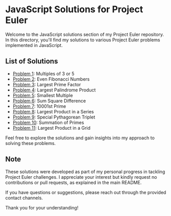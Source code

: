 # JavaScript Solutions for Project Euler

Welcome to the JavaScript solutions section of my Project Euler repository. In this directory, you'll find my solutions to various Project Euler problems implemented in JavaScript.

## List of Solutions

- [Problem 1](https://github.com/ThatsLiamS/ProjectEuler/blob/main/JavaScript/1.js): Multiples of 3 or 5
- [Problem 2](https://github.com/ThatsLiamS/ProjectEuler/blob/main/JavaScript/2.js): Even Fibonacci Numbers
- [Problem 3](https://github.com/ThatsLiamS/ProjectEuler/blob/main/JavaScript/3.js): Largest Prime Factor
- [Problem 4](https://github.com/ThatsLiamS/ProjectEuler/blob/main/JavaScript/4.js): Largest Palindrome Product
- [Problem 5](https://github.com/ThatsLiamS/ProjectEuler/blob/main/JavaScript/5.js): Smallest Multiple
- [Problem 6](https://github.com/ThatsLiamS/ProjectEuler/blob/main/JavaScript/6.js): Sum Square Difference
- [Problem 7](https://github.com/ThatsLiamS/ProjectEuler/blob/main/JavaScript/7.js): 10001st Prime
- [Problem 8](https://github.com/ThatsLiamS/ProjectEuler/blob/main/JavaScript/8.js): Largest Product in a Series
- [Problem 9](https://github.com/ThatsLiamS/ProjectEuler/blob/main/JavaScript/9.js): Special Pythagorean Triplet
- [Problem 10](https://github.com/ThatsLiamS/ProjectEuler/blob/main/JavaScript/10.js): Summation of Primes
- [Problem 11](https://github.com/ThatsLiamS/ProjectEuler/blob/main/JavaScript/11.js): Largest Product in a Grid
<!-- - [Problem XX](https://github.com/ThatsLiamS/ProjectEuler/blob/main/JavaScript/XX.js): -->

Feel free to explore the solutions and gain insights into my approach to solving these problems.

## Note

These solutions were developed as part of my personal progress in tackling Project Euler challenges. I appreciate your interest but kindly request no contributions or pull requests, as explained in the main README.

If you have questions or suggestions, please reach out through the provided contact channels.

Thank you for your understanding!
